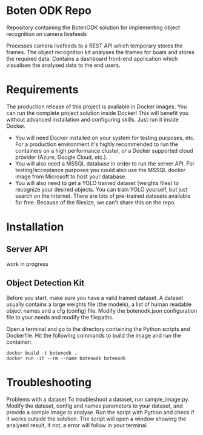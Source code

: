 # Boten ODK Repo
Repository containing the BotenODK solution for implementing object recognition on camera livefeeds

Processes camera livefeeds to a REST API which temporary stores the frames. The object recognition kit analyses the frames for boats and stores the required data.
Contains a dashboard front-end application which visualises the analysed data to the end users.

# Requirements
The production release of this project is available in Docker images. You can run the complete project solution inside Docker!
This will benefit you without advanced installation and configuring skills. Just run it inside Docker. 

- You will need Docker installed on your system for testing purposes, etc. For a production environment it's highly recommended to run the containers on a high performance cluster, or a Docker supported cloud provider (Azure, Google Cloud, etc.).
- You will also need a MSSQL database in order to run the server API. For testing/acceptance purposes you could also use the MSSQL docker image from Microsoft to host your database. 
- You will also need to get a YOLO trained dataset (weights files) to recognize your desired objects. You can train YOLO yourself, but just search on the internet. There are lots of pre-trained datasets available for free. Because of the filesize, we can't share this on the repo.

# Installation

## Server API
work in progress

## Object Detection Kit
Before you start, make sure you have a valid trained dataset. A dataset usually contains a large weights file (the models), a list of human readable object names and a cfg (config) file.
Modify the botenodk.json configuration file to your needs and modify the filepaths.

Open a terminal and go to the directory containing the Python scripts and Dockerfile. 
Hit the following commands to build the image and run the container:

```
docker build -t botenodk .
docker run -it --rm --name botenodk botenodk
```

# Troubleshooting
Problems with a dataset
To troubleshoot a dataset, run sample_image.py. Modify the dataset, config and names parameters to your dataset, and provide a sample image to analyse. Run the script with Python and check if it works outside the solution. The script will open a window showing the analysed result, if not, a error will follow in your terminal. 